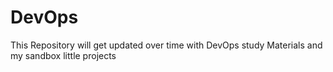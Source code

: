 # DevOps
This Repository will get updated over time with DevOps study Materials and my sandbox little projects 
